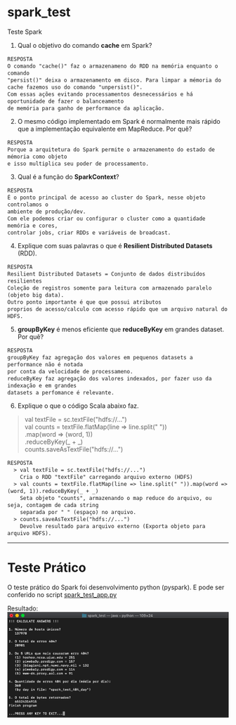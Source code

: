 # spark_test
Teste Spark

1. Qual o objetivo do comando **cache** em Spark?
```
RESPOSTA
O comando "cache()" faz o armazenameno do RDD na memória enquanto o comando
"persist()" deixa o armazenamento em disco. Para limpar a mémoria do
cache fazemos uso do comando "unpersist()".
Com essas ações evitando processamentos desnecessários e há oportunidade de fazer o balanceamento
de memória para ganho de performance da aplicação. 
```
2. O mesmo código implementado em Spark é normalmente mais rápido que a implementação equivalente em
MapReduce. Por quê?
```
RESPOSTA
Porque a arquitetura do Spark permite o armazenamento do estado de mémoria como objeto
e isso multiplica seu poder de processamento.
```
3. Qual é a função do **SparkContext**?
```
RESPOSTA
É o ponto principal de acesso ao cluster do Spark, nesse objeto controlamos o 
ambiente de produção/dev.
Com ele podemos criar ou configurar o cluster como a quantidade memória e cores,
controlar jobs, criar RDDs e variáveis de broadcast.
```
4. Explique com suas palavras o que é **Resilient Distributed Datasets** (RDD).
```
RESPOSTA
Resilient Distributed Datasets = Conjunto de dados distribuídos resilientes
Coleção de registros somente para leitura com armazenado paralelo (objeto big data).
Outro ponto importante é que que possui atributos
proprios de acesso/calculo com acesso rápido que um arquivo natural do HDFS.
```
5. **groupByKey** é menos eficiente que **reduceByKey** em grandes dataset. Por quê?
```
RESPOSTA
groupByKey faz agregação dos valores em pequenos datasets a performance não é notada
por conta da velocidade de processameno.
reduceByKey faz agregação dos valores indexados, por fazer uso da indexação e em grandes
datasets a perfomance é relevante.
```
6. Explique o que o código Scala abaixo faz.
>val textFile = sc.textFile("hdfs://...")<br>val counts = textFile.flatMap(line => line.split(" "))<br>.map(word => (word, 1))<br>.reduceByKey(_ + _)<br>counts.saveAsTextFile("hdfs://...")
```
RESPOSTA
  > val textFile = sc.textFile("hdfs://...")
    Cria o RDD "textFile" carregando arquivo externo (HDFS)
  > val counts = textFile.flatMap(line => line.split(" ")).map(word => (word, 1)).reduceByKey(_ + _)
    Seta objeto "counts", armazenando o map reduce do arquivo, ou seja, contagem de cada string
    separada por " " (espaço) no arquivo.
  > counts.saveAsTextFile("hdfs://...")
    Devolve resultado para arquivo externo (Exporta objeto para arquivo HDFS).
```

--------
# Teste Prático

O teste prático do Spark foi desenvolvimento python (pyspark).
E pode ser conferido no script [spark_test_app.py](spark_test_app.py)

Resultado:
![Spark_Teste_Result](print.png)

